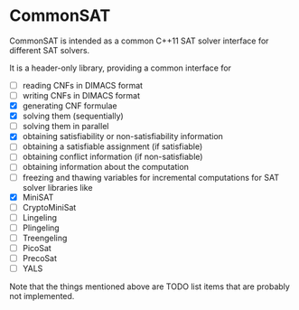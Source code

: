 # CommonSAT

CommonSAT is intended as a common C++11 SAT solver interface for different SAT solvers.

It is a header-only library, providing a common interface for
 - [ ] reading CNFs in DIMACS format
 - [ ] writing CNFs in DIMACS format
 - [X] generating CNF formulae
 - [X] solving them (sequentially)
 - [ ] solving them in parallel
 - [X] obtaining satisfiability or non-satisfiability information
 - [ ] obtaining a satisfiable assignment (if satisfiable)
 - [ ] obtaining conflict information (if non-satisfiable)
 - [ ] obtaining information about the computation
 - [ ] freezing and thawing variables for incremental computations
for SAT solver libraries like
 - [X] MiniSAT
 - [ ] CryptoMiniSat
 - [ ] Lingeling
 - [ ] Plingeling
 - [ ] Treengeling
 - [ ] PicoSat
 - [ ] PrecoSat
 - [ ] YALS

Note that the things mentioned above are TODO list items that are probably not
implemented.
